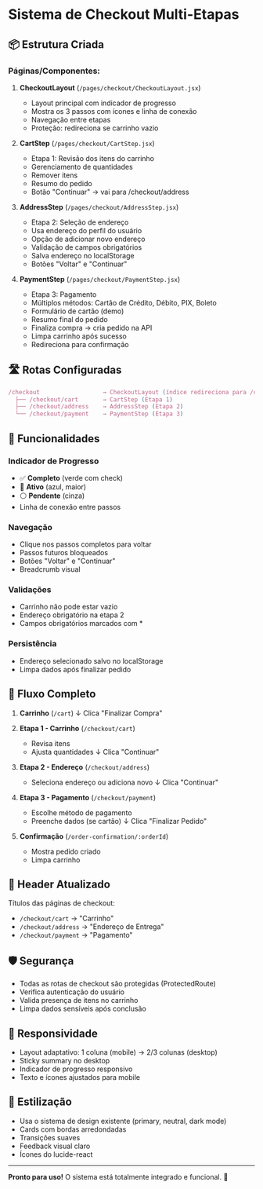 # Sistema de Checkout Multi-Etapas

## 📦 Estrutura Criada

### Páginas/Componentes:

1. **CheckoutLayout** (`/pages/checkout/CheckoutLayout.jsx`)
   - Layout principal com indicador de progresso
   - Mostra os 3 passos com ícones e linha de conexão
   - Navegação entre etapas
   - Proteção: redireciona se carrinho vazio

2. **CartStep** (`/pages/checkout/CartStep.jsx`)
   - Etapa 1: Revisão dos itens do carrinho
   - Gerenciamento de quantidades
   - Remover itens
   - Resumo do pedido
   - Botão "Continuar" → vai para /checkout/address

3. **AddressStep** (`/pages/checkout/AddressStep.jsx`)
   - Etapa 2: Seleção de endereço
   - Usa endereço do perfil do usuário
   - Opção de adicionar novo endereço
   - Validação de campos obrigatórios
   - Salva endereço no localStorage
   - Botões "Voltar" e "Continuar"

4. **PaymentStep** (`/pages/checkout/PaymentStep.jsx`)
   - Etapa 3: Pagamento
   - Múltiplos métodos: Cartão de Crédito, Débito, PIX, Boleto
   - Formulário de cartão (demo)
   - Resumo final do pedido
   - Finaliza compra → cria pedido na API
   - Limpa carrinho após sucesso
   - Redireciona para confirmação

## 🛣️ Rotas Configuradas

```javascript
/checkout                  → CheckoutLayout (índice redireciona para /checkout/cart)
  ├── /checkout/cart       → CartStep (Etapa 1)
  ├── /checkout/address    → AddressStep (Etapa 2)
  └── /checkout/payment    → PaymentStep (Etapa 3)
```

## 🎨 Funcionalidades

### Indicador de Progresso
- ✅ **Completo** (verde com check)
- 🔵 **Ativo** (azul, maior)
- ⚪ **Pendente** (cinza)
- Linha de conexão entre passos

### Navegação
- Clique nos passos completos para voltar
- Passos futuros bloqueados
- Botões "Voltar" e "Continuar"
- Breadcrumb visual

### Validações
- Carrinho não pode estar vazio
- Endereço obrigatório na etapa 2
- Campos obrigatórios marcados com *

### Persistência
- Endereço selecionado salvo no localStorage
- Limpa dados após finalizar pedido

## 🔄 Fluxo Completo

1. **Carrinho** (`/cart`) 
   ↓ Clica "Finalizar Compra"
   
2. **Etapa 1 - Carrinho** (`/checkout/cart`)
   - Revisa itens
   - Ajusta quantidades
   ↓ Clica "Continuar"
   
3. **Etapa 2 - Endereço** (`/checkout/address`)
   - Seleciona endereço ou adiciona novo
   ↓ Clica "Continuar"
   
4. **Etapa 3 - Pagamento** (`/checkout/payment`)
   - Escolhe método de pagamento
   - Preenche dados (se cartão)
   ↓ Clica "Finalizar Pedido"
   
5. **Confirmação** (`/order-confirmation/:orderId`)
   - Mostra pedido criado
   - Limpa carrinho

## 🎯 Header Atualizado

Títulos das páginas de checkout:
- `/checkout/cart` → "Carrinho"
- `/checkout/address` → "Endereço de Entrega"
- `/checkout/payment` → "Pagamento"

## 🛡️ Segurança

- Todas as rotas de checkout são protegidas (ProtectedRoute)
- Verifica autenticação do usuário
- Valida presença de itens no carrinho
- Limpa dados sensíveis após conclusão

## 📱 Responsividade

- Layout adaptativo: 1 coluna (mobile) → 2/3 colunas (desktop)
- Sticky summary no desktop
- Indicador de progresso responsivo
- Texto e ícones ajustados para mobile

## 🎨 Estilização

- Usa o sistema de design existente (primary, neutral, dark mode)
- Cards com bordas arredondadas
- Transições suaves
- Feedback visual claro
- Ícones do lucide-react

---

**Pronto para uso!** O sistema está totalmente integrado e funcional. 🚀
